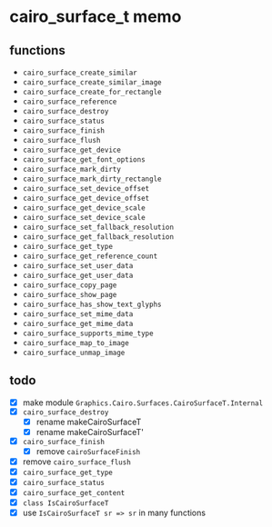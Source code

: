 cairo\_surface\_t memo
=======================

functions
---------

* `cairo_surface_create_similar`
* `cairo_surface_create_similar_image`
* `cairo_surface_create_for_rectangle`
* `cairo_surface_reference`
* `cairo_surface_destroy`
* `cairo_surface_status`
* `cairo_surface_finish`
* `cairo_surface_flush`
* `cairo_surface_get_device`
* `cairo_surface_get_font_options`
* `cairo_surface_mark_dirty`
* `cairo_surface_mark_dirty_rectangle`
* `cairo_surface_set_device_offset`
* `cairo_surface_get_device_offset`
* `cairo_surface_get_device_scale`
* `cairo_surface_set_device_scale`
* `cairo_surface_set_fallback_resolution`
* `cairo_surface_get_fallback_resolution`
* `cairo_surface_get_type`
* `cairo_surface_get_reference_count`
* `cairo_surface_set_user_data`
* `cairo_surface_get_user_data`
* `cairo_surface_copy_page`
* `cairo_surface_show_page`
* `cairo_surface_has_show_text_glyphs`
* `cairo_surface_set_mime_data`
* `cairo_surface_get_mime_data`
* `cairo_surface_supports_mime_type`
* `cairo_surface_map_to_image`
* `cairo_surface_unmap_image`

todo
----

* [x] make module `Graphics.Cairo.Surfaces.CairoSurfaceT.Internal`
* [x] `cairo_surface_destroy`
	+ [x] rename makeCairoSurfaceT
	+ [x] rename makeCairoSurfaceT'
* [x] `cairo_surface_finish`
	+ [x] remove `cairoSurfaceFinish`
* [x] remove `cairo_surface_flush`
* [x] `cairo_surface_get_type`
* [x] `cairo_surface_status`
* [x] `cairo_surface_get_content`
* [x] `class IsCairoSurfaceT`
* [x] use `IsCairoSurfaceT sr => sr` in many functions

